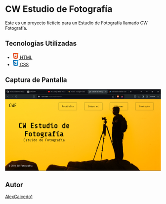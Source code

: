 # CW Estudio de Fotografía

Este es un proyecto ficticio para un Estudio de Fotografía llamado CW Fotografía.

## Tecnologías Utilizadas

- <a href="https://developer.mozilla.org/en-US/docs/Web/HTML"><img src="https://raw.githubusercontent.com/devicons/devicon/master/icons/html5/html5-original.svg" width="20" height="20"> HTML</a>
- <a href="https://developer.mozilla.org/en-US/docs/Web/CSS"><img src="https://raw.githubusercontent.com/devicons/devicon/master/icons/css3/css3-original.svg" width="20" height="20"> CSS</a>

## Captura de Pantalla

![Captura de Pantalla](./Assets/Captura.png)

## Autor

[AlexCaicedo1](https://github.com/AlexCaicedo1)
